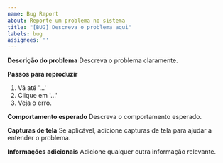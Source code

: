 ```yaml
---
name: Bug Report
about: Reporte um problema no sistema
title: "[BUG] Descreva o problema aqui"
labels: bug
assignees: ''
---
```


**Descrição do problema**
Descreva o problema claramente.

**Passos para reproduzir**
1. Vá até '...'
2. Clique em '...'
3. Veja o erro.

**Comportamento esperado**
Descreva o comportamento esperado.

**Capturas de tela**
Se aplicável, adicione capturas de tela para ajudar a entender o problema.

**Informações adicionais**
Adicione qualquer outra informação relevante.
